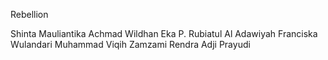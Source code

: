Rebellion


Shinta Mauliantika
Achmad Wildhan Eka P.
Rubiatul Al Adawiyah
Franciska Wulandari
Muhammad Viqih Zamzami
Rendra Adji Prayudi
